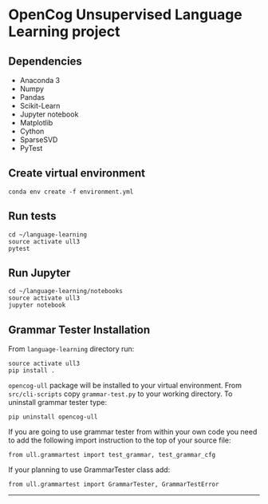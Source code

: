# OpenCog Unsupervised Language Learning project

## Dependencies
* Anaconda 3
* Numpy
* Pandas
* Scikit-Learn
* Jupyter notebook
* Matplotlib
* Cython
* SparseSVD
* PyTest

## Create virtual environment
```
conda env create -f environment.yml
```
## Run tests
```
cd ~/language-learning
source activate ull3
pytest
```
## Run Jupyter
```
cd ~/language-learning/notebooks
source activate ull3
jupyter notebook
```

## Grammar Tester Installation

From `language-learning` directory run:

```
source activate ull3
pip install .
```
`opencog-ull` package will be installed to your virtual environment.
From `src/cli-scripts` copy `grammar-test.py` to your working directory.
To uninstall grammar tester type:
```
pip uninstall opencog-ull
```
If you are going to use grammar tester from within your own code you 
need to add the following import instruction to the top of your source 
file:
```
from ull.grammartest import test_grammar, test_grammar_cfg
```
If your planning to use GrammarTester class add:
```
from ull.grammartest import GrammarTester, GrammarTestError
```


---
